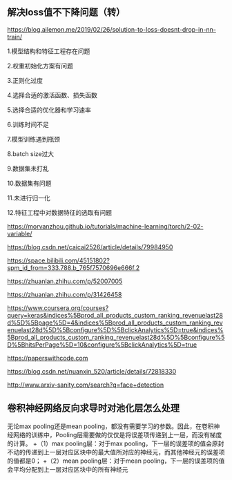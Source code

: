 ## 解决loss值不下降问题（转）
https://blog.ailemon.me/2019/02/26/solution-to-loss-doesnt-drop-in-nn-train/

 

1.模型结构和特征工程存在问题

 

2.权重初始化方案有问题

 

3.正则化过度

 

4.选择合适的激活函数、损失函数

 

5.选择合适的优化器和学习速率

 

6.训练时间不足

 

7.模型训练遇到瓶颈

 

8.batch size过大

 

9.数据集未打乱

 

10.数据集有问题

 

11.未进行归一化

 

12.特征工程中对数据特征的选取有问题

https://morvanzhou.github.io/tutorials/machine-learning/torch/2-02-variable/

https://blog.csdn.net/caicai2526/article/details/79984950

https://space.bilibili.com/45151802?spm_id_from=333.788.b_765f7570696e666f.2

https://zhuanlan.zhihu.com/p/52007005

https://zhuanlan.zhihu.com/p/31426458

https://www.coursera.org/courses?query=keras&indices%5Bprod_all_products_custom_ranking_revenuelast28d%5D%5Bpage%5D=4&indices%5Bprod_all_products_custom_ranking_revenuelast28d%5D%5Bconfigure%5D%5BclickAnalytics%5D=true&indices%5Bprod_all_products_custom_ranking_revenuelast28d%5D%5Bconfigure%5D%5BhitsPerPage%5D=10&configure%5BclickAnalytics%5D=true

https://paperswithcode.com

https://blog.csdn.net/nuanxin_520/article/details/72818330

http://www.arxiv-sanity.com/search?q=face+detection

## 卷积神经网络反向求导时对池化层怎么处理

无论max pooling还是mean pooling，都没有需要学习的参数。因此，在卷积神经网络的训练中，Pooling层需要做的仅仅是将误差项传递到上一层，而没有梯度的计算。
+（1）max pooling层：对于max pooling，下一层的误差项的值会原封不动的传递到上一层对应区块中的最大值所对应的神经元，而其他神经元的误差项的值都是0；
+（2）mean pooling层：对于mean pooling，下一层的误差项的值会平均分配到上一层对应区块中的所有神经元
